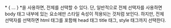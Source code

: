\* { ... }
\*을 사용하면, 전체를 선택할 수 있다. 단, 일반적으로 전체 선택자를 사용하면 body 태그 내부에 있는 요소에만 스타일 속성이 적용되는 것처럼 보인다.
하지만, 전체 선택자를 선택하면 html 태그를 포함해 head 태그 title 태그, style 태그까지 선택한다.
